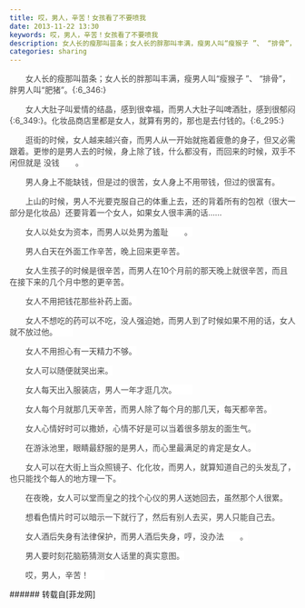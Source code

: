 ```yaml
---
title: 哎，男人，辛苦！女孩看了不要喷我
date: 2013-11-22 13:30
keywords: 哎，男人，辛苦！女孩看了不要喷我
description: 女人长的瘦那叫苗条；女人长的胖那叫丰满，瘦男人叫“瘦猴子 ”、 “排骨”，胖男人叫“肥猪”。{:6_346:}女人大肚子叫爱情的结晶，感到很幸福，而男人大肚子叫啤酒肚，感到很郁闷{:6_349:}。化妆品商店里都是女人，就算有男的，那也是去付钱的。{:6_295:}逛街的时候，女人越来越兴奋，而男人从一开始就拖着疲惫的身子，但又必需跟着。更惨的是男人去的时候，身上除了钱，什么都没有，而回来的时候，双手不闲但就是 没钱。男人身上不能缺钱，但是过的很苦，女人身上不用带钱，但过的很富有。上山的时候，男人不光要克服自己的体重上去，还的背着所有的包袱（很大一部分是化妆品）还要背着一个女人，如果女人很丰满的话……女人以处女为资本，而男人以处男为羞耻。男人白天在外面工作辛苦，晚上回来更辛苦。女人生孩子的时候是很辛苦，而男人在10个月前的那天晚上就很辛苦，而且在接下来的几个月中憋的更辛苦。女人不用把钱花那些补药上面。女人不想吃的药可以不吃，没人强迫她，而男人到了时候如果不用的话，女人就不放过他。女人不用担心有一天精力不够。女人可以随便就哭出来。女人每天出入服装店，男人一年才逛几次。女人每个月就那几天辛苦，而男人除了每个月的那几天，每天都辛苦。女人心情好时可以撒娇，心情不好是可以当着很多朋友的面生气。在游泳池里，眼睛最舒服的是男人，而心里最满足的肯定是女人。女人可以在大街上当众照镜子、化化妆，而男人，就算知道自己的头发乱了，也只能找个每人的地方理一下。在夜晚，女人可以堂而皇之的找个心仪的男人送她回去，虽然那个人很累。想看色情片时可以暗示一下就行了，然后有别人去买，男人只能自己去。女人酒后失身有法律保护，而男人酒后失身，哼，没办法。男人要时刻花脑筋猜测女人话里的真实意图。哎，男人，辛苦！
categories: sharing
---
```

<td class="t_f" id="postmessage_78601">

<p style="line-height:nullpx;text-indent:2em;text-align:left"><font style="color:rgb(68, 68, 68)"><font style="background-color:rgb(255, 255, 255)">女人长的瘦那叫苗条；女人长的胖那叫丰满，瘦男人叫“瘦猴子 ”、 “排骨”，胖男人叫“肥猪”。{:6_346:}</font></font></p><p style="line-height:nullpx;text-indent:2em;text-align:left"><font style="color:rgb(68, 68, 68)"><font style="background-color:rgb(255, 255, 255)">女人大肚子叫爱情的结晶，感到很幸福，而男人大肚子叫啤酒肚，感到很郁闷{:6_349:}。化妆品商店里都是女人，就算有男的，那也是去付钱的。{:6_295:}</font></font></p><p style="line-height:nullpx;text-indent:2em;text-align:left"><font style="color:rgb(68, 68, 68)"><font style="background-color:rgb(255, 255, 255)">逛街的时候，女人越来越兴奋，而男人从一开始就拖着疲惫的身子，但又必需跟着。更惨的是男人去的时候，身上除了钱，什么都没有，而回来的时候，双手不闲但就是 没钱<img alt="" border="0" onclick="" onmouseover="" smilieid="337" src="static/image/smiley/qq/15.gif"/>。</font></font></p><p style="line-height:nullpx;text-indent:2em;text-align:left"><font style="color:rgb(68, 68, 68)"><font style="background-color:rgb(255, 255, 255)">男人身上不能缺钱，但是过的很苦，女人身上不用带钱，但过的很富有。</font></font></p><p style="line-height:nullpx;text-indent:2em;text-align:left"><font style="color:rgb(68, 68, 68)"><font style="background-color:rgb(255, 255, 255)">上山的时候，男人不光要克服自己的体重上去，还的背着所有的包袱（很大一部分是化妆品）还要背着一个女人，如果女人很丰满的话……</font></font></p><p style="line-height:nullpx;text-indent:2em;text-align:left"><font style="color:rgb(68, 68, 68)"><font style="background-color:rgb(255, 255, 255)">女人以处女为资本，而男人以处男为羞耻<img alt="" border="0" onclick="" onmouseover="" smilieid="273" src="static/image/smiley/Xiongmao/9.gif"/>。</font></font></p><p style="line-height:nullpx;text-indent:2em;text-align:left"><font style="color:rgb(68, 68, 68)"><font style="background-color:rgb(255, 255, 255)">男人白天在外面工作辛苦，晚上回来更辛苦。</font></font></p><p style="line-height:nullpx;text-indent:2em;text-align:left"><font style="color:rgb(68, 68, 68)"><font style="background-color:rgb(255, 255, 255)">女人生孩子的时候是很辛苦，而男人在10个月前的那天晚上就很辛苦，而且在接下来的几个月中憋的更辛苦。</font></font></p><p style="line-height:nullpx;text-indent:2em;text-align:left"><font style="color:rgb(68, 68, 68)"><font style="background-color:rgb(255, 255, 255)">女人不用把钱花那些补药上面。</font></font></p><p style="line-height:nullpx;text-indent:2em;text-align:left"><font style="color:rgb(68, 68, 68)"><font style="background-color:rgb(255, 255, 255)">女人不想吃的药可以不吃，没人强迫她，而男人到了时候如果不用的话，女人就不放过他。<img alt="" border="0" onclick="" onmouseover="" smilieid="257" src="static/image/smiley/Xiongmao/12.gif"/></font></font></p><p style="line-height:nullpx;text-indent:2em;text-align:left"><font style="color:rgb(68, 68, 68)"><font style="background-color:rgb(255, 255, 255)">女人不用担心有一天精力不够。</font></font></p><p style="line-height:nullpx;text-indent:2em;text-align:left"><font style="color:rgb(68, 68, 68)"><font style="background-color:rgb(255, 255, 255)">女人可以随便就哭出来。</font></font></p><p style="line-height:nullpx;text-indent:2em;text-align:left"><font style="color:rgb(68, 68, 68)"><font style="background-color:rgb(255, 255, 255)">女人每天出入服装店，男人一年才逛几次。<img alt="" border="0" onclick="" onmouseover="" smilieid="276" src="static/image/smiley/Xiongmao/42.gif"/></font></font></p><p style="line-height:nullpx;text-indent:2em;text-align:left"><font style="color:rgb(68, 68, 68)"><font style="background-color:rgb(255, 255, 255)">女人每个月就那几天辛苦，而男人除了每个月的那几天，每天都辛苦。</font></font></p><p style="line-height:nullpx;text-indent:2em;text-align:left"><font style="color:rgb(68, 68, 68)"><font style="background-color:rgb(255, 255, 255)">女人心情好时可以撒娇，心情不好是可以当着很多朋友的面生气。</font></font></p><p style="line-height:nullpx;text-indent:2em;text-align:left"><font style="color:rgb(68, 68, 68)"><font style="background-color:rgb(255, 255, 255)">在游泳池里，眼睛最舒服的是男人，而心里最满足的肯定是女人。</font></font></p><p style="line-height:nullpx;text-indent:2em;text-align:left"><font style="color:rgb(68, 68, 68)"><font style="background-color:rgb(255, 255, 255)">女人可以在大街上当众照镜子、化化妆，而男人，就算知道自己的头发乱了，也只能找个每人的地方理一下。</font></font></p><p style="line-height:nullpx;text-indent:2em;text-align:left"><font style="color:rgb(68, 68, 68)"><font style="background-color:rgb(255, 255, 255)">在夜晚，女人可以堂而皇之的找个心仪的男人送她回去，虽然那个人很累。</font></font></p><p style="line-height:nullpx;text-indent:2em;text-align:left"><font style="color:rgb(68, 68, 68)"><font style="background-color:rgb(255, 255, 255)">想看色情片时可以暗示一下就行了，然后有别人去买，男人只能自己去。</font></font></p><p style="line-height:nullpx;text-indent:2em;text-align:left"><font style="color:rgb(68, 68, 68)"><font style="background-color:rgb(255, 255, 255)">女人酒后失身有法律保护，而男人酒后失身，哼，没办法<img alt="" border="0" onclick="" onmouseover="" smilieid="282" src="static/image/smiley/Xiongmao/8.gif"/>。</font></font></p><p style="line-height:nullpx;text-indent:2em;text-align:left"><font style="color:rgb(68, 68, 68)"><font style="background-color:rgb(255, 255, 255)">男人要时刻花脑筋猜测女人话里的真实意图。</font></font></p><p style="line-height:nullpx;text-indent:2em;text-align:left"><font style="color:rgb(68, 68, 68)"><font style="background-color:rgb(255, 255, 255)">哎，男人，辛苦！<img alt="" border="0" onclick="" onmouseover="" smilieid="249" src="static/image/smiley/Xiongmao/24.gif"/></font></font></p></td>
###### 转载自[菲龙网]